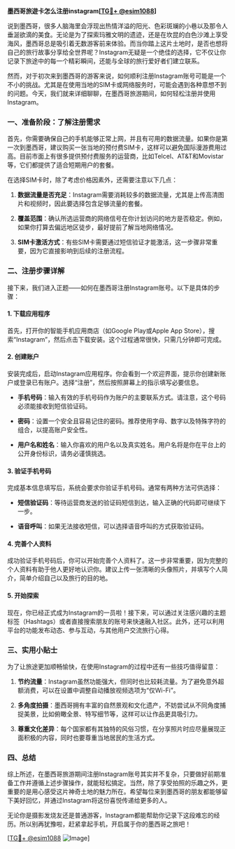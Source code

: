 **墨西哥旅遊卡怎么注册instagram[[TG💪+ @esim1088](https://t.me/s/esim1088)]**

说到墨西哥，很多人脑海里会浮现出热情洋溢的阳光、色彩斑斓的小巷以及那令人垂涎欲滴的美食。无论是为了探索玛雅文明的遗迹，还是在坎昆的白色沙滩上享受海风，墨西哥总是吸引着无数游客前来体验。而当你踏上这片土地时，是否也想将自己的旅行故事分享给全世界呢？Instagram无疑是一个绝佳的选择，它不仅让你记录下旅途中的每一个精彩瞬间，还能与全球的旅行爱好者们建立联系。

然而，对于初次来到墨西哥的游客来说，如何顺利注册Instagram账号可能是一个不小的挑战。尤其是在使用当地的SIM卡或网络服务时，可能会遇到各种意想不到的问题。今天，我们就来详细聊聊，在墨西哥旅游期间，如何轻松注册并使用Instagram。

### 一、准备阶段：了解注册需求

首先，你需要确保自己的手机能够正常上网，并且有可用的数据流量。如果你是第一次到墨西哥，建议购买一张当地的预付费SIM卡，这样可以避免国际漫游费用过高。目前市面上有很多提供预付费服务的运营商，比如Telcel、AT&T和Movistar等，它们都提供了适合短期用户的套餐。

在选择SIM卡时，除了考虑价格因素外，还需要注意以下几点：

1. **数据流量是否充足**：Instagram需要消耗较多的数据流量，尤其是上传高清图片和视频时，因此要选择包含足够流量的套餐。
   
2. **覆盖范围**：确认所选运营商的网络信号在你计划访问的地方是否稳定。例如，如果你打算去偏远地区徒步，最好提前了解当地网络情况。

3. **SIM卡激活方式**：有些SIM卡需要通过短信验证才能激活，这一步骤非常重要，因为它直接影响到后续的注册流程。

### 二、注册步骤详解

接下来，我们进入正题——如何在墨西哥注册Instagram账号。以下是具体的步骤：

#### 1. 下载应用程序
首先，打开你的智能手机应用商店（如Google Play或Apple App Store），搜索“Instagram”，然后点击下载安装。这个过程通常很快，只需几分钟即可完成。

#### 2. 创建账户
安装完成后，启动Instagram应用程序。你会看到一个欢迎界面，提示你创建新账户或登录已有账户。选择“注册”，然后按照屏幕上的指示填写必要信息。

- **手机号码**：输入有效的手机号码作为账户的主要联系方式。请注意，这个号码必须能接收到短信验证码。
  
- **密码**：设置一个安全且容易记住的密码。推荐使用字母、数字以及特殊字符的组合，以提高账户安全性。

- **用户名和姓名**：输入你喜欢的用户名以及真实姓名。用户名将是你在平台上的公开身份标识，请务必谨慎挑选。

#### 3. 验证手机号码
完成基本信息填写后，系统会要求你验证手机号码。通常有两种方法可供选择：

- **短信验证码**：等待运营商发送的验证码短信到达，输入正确的代码即可继续下一步。
  
- **语音呼叫**：如果无法接收短信，可以选择语音呼叫的方式获取验证码。

#### 4. 完善个人资料
成功验证手机号码后，你可以开始完善个人资料了。这一步非常重要，因为完整的个人资料有助于他人更好地认识你。建议上传一张清晰的头像照片，并填写个人简介，简单介绍自己以及旅行的目的地。

#### 5. 开始探索
现在，你已经正式成为Instagram的一员啦！接下来，可以通过关注感兴趣的主题标签（Hashtags）或者直接搜索朋友的账号来快速融入社区。此外，还可以利用平台的功能发布动态、参与互动，与其他用户交流旅行心得。

### 三、实用小贴士

为了让旅途更加顺畅愉快，在使用Instagram的过程中还有一些技巧值得留意：

1. **节约流量**：Instagram虽然功能强大，但同时也比较耗流量。为了避免意外超额消费，可以在设置中调整自动播放视频选项为“仅Wi-Fi”。

2. **多角度拍摄**：墨西哥拥有丰富的自然景观和文化遗产，不妨尝试从不同角度捕捉美景，比如俯瞰全景、特写细节等，这样可以让作品更具吸引力。

3. **尊重文化差异**：每个国家都有其独特的风俗习惯，在分享照片时应尽量展现正面积极的内容，同时也要尊重当地居民的生活方式。

### 四、总结

综上所述，在墨西哥旅游期间注册Instagram账号其实并不复杂，只要做好前期准备工作并遵循上述步骤操作，就能轻松搞定。当然，除了享受拍照的乐趣之外，更重要的是用心感受这片神奇土地的魅力所在。希望每位来到墨西哥的朋友都能够留下美好回忆，并通过Instagram将这份喜悦传递给更多的人。

无论你是摄影发烧友还是普通游客，Instagram都能帮助你记录下这段难忘的经历。所以别再犹豫啦，赶紧拿起手机，开启属于你的墨西哥之旅吧！

[[TG💪+ @esim1088](https://t.me/s/esim1088) ![Image](https://i.postimg.cc/4NQfJmqS/Snipaste-2025-05-13-00-14-12.png)]